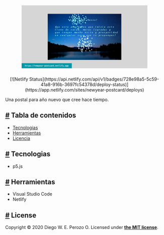 <h1 align="center">
  <a href="https://newyear-postcard.netlify.app" aria-hidden="true"><img src="https://raw.githubusercontent.com/DiegoPerozo/newyear-postcard/master/img/thumbail.jpg" alt="PostCard" width="400" /></a>
</h1>
<div align="center">
    [![Netlify Status](https://api.netlify.com/api/v1/badges/728e98a5-5c59-41a8-916b-3697fc54378d/deploy-status)](https://app.netlify.com/sites/newyear-postcard/deploys)
</div>

Una postal para año nuevo que cree hace tiempo.

<h2><a id="tabla-de-contenido" href="#tabla-de-contenido" aria-hidden="true">#</a> Tabla de contenidos</h2>

- [Tecnologias](#techs)
- [Herramientas](#tools)
- [Licencia](#licencia)

<h2><a id="tech" href="#tech" aria-hidden="true">#</a> Tecnologias</h2>

- p5.js

<h2><a id="tools" href="#tools" aria-hidden="true">#</a> Herramientas</h2>

- Visual Studio Code
- Netlify

<h2><a id="licencia" href="#licencia" aria-hidden="true">#</a> License</h2>

Copyright &copy; 2020 Diego W. E. Perozo O. Licensed under **[the MIT license](LICENSE.md)**.